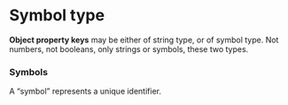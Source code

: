 # Symbol type

**Object property keys** may be either of string type, or of symbol type. Not numbers, not booleans, only strings or symbols, these two types.

### Symbols

A “symbol” represents a unique identifier.